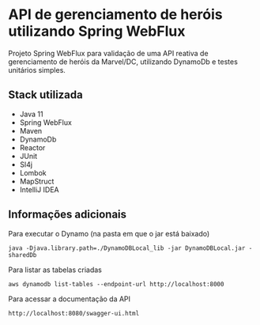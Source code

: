 #  API de gerenciamento de heróis utilizando Spring WebFlux

Projeto Spring WebFlux para validação de uma API reativa de gerenciamento de heróis da Marvel/DC, utilizando DynamoDb e testes unitários simples.

## Stack utilizada

* Java 11
* Spring WebFlux
* Maven
* DynamoDb
* Reactor
* JUnit
* Sl4j
* Lombok
* MapStruct
* IntelliJ IDEA

## Informações adicionais

Para executar o Dynamo (na pasta em que o jar está baixado)

```
java -Djava.library.path=./DynamoDBLocal_lib -jar DynamoDBLocal.jar -sharedDb
```

Para listar as tabelas criadas

```
aws dynamodb list-tables --endpoint-url http://localhost:8000
```

Para acessar a documentação da API

```
http://localhost:8080/swagger-ui.html
```
